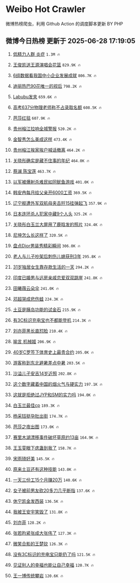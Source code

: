 # Weibo Hot Crawler 



微博热榜爬虫，利用 Github Action 的调度脚本更新 BY PHP 


## 微博今日热榜 更新于 2025-06-28 17:19:05 
1. [低精力人群 炎症](https://s.weibo.com/weibo?q=%E4%BD%8E%E7%B2%BE%E5%8A%9B%E4%BA%BA%E7%BE%A4%20%E7%82%8E%E7%97%87&t=31&band_rank=1&Refer=top) `1.3M 🔥` 

1. [王俊凯送王源演唱会花篮](https://s.weibo.com/weibo?q=%23%E7%8E%8B%E4%BF%8A%E5%87%AF%E9%80%81%E7%8E%8B%E6%BA%90%E6%BC%94%E5%94%B1%E4%BC%9A%E8%8A%B1%E7%AF%AE%23&t=31&band_rank=2&Refer=top) `829.9K 🔥` 

1. [6组数据看我国中小企业发展成就](https://s.weibo.com/weibo?q=%236%E7%BB%84%E6%95%B0%E6%8D%AE%E7%9C%8B%E6%88%91%E5%9B%BD%E4%B8%AD%E5%B0%8F%E4%BC%81%E4%B8%9A%E5%8F%91%E5%B1%95%E6%88%90%E5%B0%B1%23&t=31&band_rank=3&Refer=top) `806.7K 🔥` 

1. [迪丽热巴90花唯一的视后](https://s.weibo.com/weibo?q=%23%E8%BF%AA%E4%B8%BD%E7%83%AD%E5%B7%B490%E8%8A%B1%E5%94%AF%E4%B8%80%E7%9A%84%E8%A7%86%E5%90%8E%23&t=31&band_rank=4&Refer=top) `798.2K 🔥` 

1. [Labubu发夹](https://s.weibo.com/weibo?q=Labubu%E5%8F%91%E5%A4%B9&t=31&band_rank=5&Refer=top) `659.6K 🔥` 

1. [高考637分物理老师称不占录取名额](https://s.weibo.com/weibo?q=%23%E9%AB%98%E8%80%83637%E5%88%86%E7%89%A9%E7%90%86%E8%80%81%E5%B8%88%E7%A7%B0%E4%B8%8D%E5%8D%A0%E5%BD%95%E5%8F%96%E5%90%8D%E9%A2%9D%23&t=31&band_rank=6&Refer=top) `608.5K 🔥` 

1. [芭莎红毯](https://s.weibo.com/weibo?q=%E8%8A%AD%E8%8E%8E%E7%BA%A2%E6%AF%AF&t=31&band_rank=7&Refer=top) `607.9K 🔥` 

1. [贵州榕江拉响全城警报](https://s.weibo.com/weibo?q=%23%E8%B4%B5%E5%B7%9E%E6%A6%95%E6%B1%9F%E6%8B%89%E5%93%8D%E5%85%A8%E5%9F%8E%E8%AD%A6%E6%8A%A5%23&t=31&band_rank=8&Refer=top) `520.2K 🔥` 

1. [金智秀怎么美成这样](https://s.weibo.com/weibo?q=%E9%87%91%E6%99%BA%E7%A7%80%E6%80%8E%E4%B9%88%E7%BE%8E%E6%88%90%E8%BF%99%E6%A0%B7&t=31&band_rank=9&Refer=top) `473.4K 🔥` 

1. [贵州榕江挨家挨户喊话撤离](https://s.weibo.com/weibo?q=%23%E8%B4%B5%E5%B7%9E%E6%A6%95%E6%B1%9F%E6%8C%A8%E5%AE%B6%E6%8C%A8%E6%88%B7%E5%96%8A%E8%AF%9D%E6%92%A4%E7%A6%BB%23&t=31&band_rank=10&Refer=top) `464.2K 🔥` 

1. [关晓彤确实是藏不住事的年纪](https://s.weibo.com/weibo?q=%23%E5%85%B3%E6%99%93%E5%BD%A4%E7%A1%AE%E5%AE%9E%E6%98%AF%E8%97%8F%E4%B8%8D%E4%BD%8F%E4%BA%8B%E7%9A%84%E5%B9%B4%E7%BA%AA%23&t=31&band_rank=11&Refer=top) `464.0K 🔥` 

1. [蔡澜 陈宝莲](https://s.weibo.com/weibo?q=%E8%94%A1%E6%BE%9C%20%E9%99%88%E5%AE%9D%E8%8E%B2&t=31&band_rank=12&Refer=top) `463.7K 🔥` 

1. [以军被爆射杀难民如同鱿鱼游戏](https://s.weibo.com/weibo?q=%23%E4%BB%A5%E5%86%9B%E8%A2%AB%E7%88%86%E5%B0%84%E6%9D%80%E9%9A%BE%E6%B0%91%E5%A6%82%E5%90%8C%E9%B1%BF%E9%B1%BC%E6%B8%B8%E6%88%8F%23&t=31&band_rank=13&Refer=top) `401.0K 🔥` 

1. [韩安冉每月给父亲开6000工资](https://s.weibo.com/weibo?q=%23%E9%9F%A9%E5%AE%89%E5%86%89%E6%AF%8F%E6%9C%88%E7%BB%99%E7%88%B6%E4%BA%B2%E5%BC%806000%E5%B7%A5%E8%B5%84%23&t=31&band_rank=14&Refer=top) `369.5K 🔥` 

1. [辽宁舰遭外军双航母夹击歼15挂弹起飞](https://s.weibo.com/weibo?q=%23%E8%BE%BD%E5%AE%81%E8%88%B0%E9%81%AD%E5%A4%96%E5%86%9B%E5%8F%8C%E8%88%AA%E6%AF%8D%E5%A4%B9%E5%87%BB%E6%AD%BC15%E6%8C%82%E5%BC%B9%E8%B5%B7%E9%A3%9E%23&t=31&band_rank=15&Refer=top) `357.9K 🔥` 

1. [日本连环杀人犯家中藏9个人头](https://s.weibo.com/weibo?q=%23%E6%97%A5%E6%9C%AC%E8%BF%9E%E7%8E%AF%E6%9D%80%E4%BA%BA%E7%8A%AF%E5%AE%B6%E4%B8%AD%E8%97%8F9%E4%B8%AA%E4%BA%BA%E5%A4%B4%23&t=31&band_rank=16&Refer=top) `325.2K 🔥` 

1. [关晓彤白玉兰大屏用了鹿晗发的照片](https://s.weibo.com/weibo?q=%23%E5%85%B3%E6%99%93%E5%BD%A4%E7%99%BD%E7%8E%89%E5%85%B0%E5%A4%A7%E5%B1%8F%E7%94%A8%E4%BA%86%E9%B9%BF%E6%99%97%E5%8F%91%E7%9A%84%E7%85%A7%E7%89%87%23&t=31&band_rank=17&Refer=top) `324.4K 🔥` 

1. [尼坤怎么长这样了](https://s.weibo.com/weibo?q=%23%E5%B0%BC%E5%9D%A4%E6%80%8E%E4%B9%88%E9%95%BF%E8%BF%99%E6%A0%B7%E4%BA%86%23&t=31&band_rank=18&Refer=top) `320.5K 🔥` 

1. [盘点Dior男装秀精彩瞬间](https://s.weibo.com/weibo?q=%23%E7%9B%98%E7%82%B9Dior%E7%94%B7%E8%A3%85%E7%A7%80%E7%B2%BE%E5%BD%A9%E7%9E%AC%E9%97%B4%23&t=31&band_rank=19&Refer=top) `306.0K 🔥` 

1. [老人与儿子吵架后刺伤儿媳获刑3年](https://s.weibo.com/weibo?q=%23%E8%80%81%E4%BA%BA%E4%B8%8E%E5%84%BF%E5%AD%90%E5%90%B5%E6%9E%B6%E5%90%8E%E5%88%BA%E4%BC%A4%E5%84%BF%E5%AA%B3%E8%8E%B7%E5%88%913%E5%B9%B4%23&t=31&band_rank=20&Refer=top) `295.8K 🔥` 

1. [31岁独居女生靠存款生活的一天](https://s.weibo.com/weibo?q=31%E5%B2%81%E7%8B%AC%E5%B1%85%E5%A5%B3%E7%94%9F%E9%9D%A0%E5%AD%98%E6%AC%BE%E7%94%9F%E6%B4%BB%E7%9A%84%E4%B8%80%E5%A4%A9&t=31&band_rank=21&Refer=top) `294.2K 🔥` 

1. [印度已婚男与远房亲戚恋爱双双跳崖](https://s.weibo.com/weibo?q=%23%E5%8D%B0%E5%BA%A6%E5%B7%B2%E5%A9%9A%E7%94%B7%E4%B8%8E%E8%BF%9C%E6%88%BF%E4%BA%B2%E6%88%9A%E6%81%8B%E7%88%B1%E5%8F%8C%E5%8F%8C%E8%B7%B3%E5%B4%96%23&t=31&band_rank=22&Refer=top) `241.8K 🔥` 

1. [田曦薇云朵伞](https://s.weibo.com/weibo?q=%23%E7%94%B0%E6%9B%A6%E8%96%87%E4%BA%91%E6%9C%B5%E4%BC%9E%23&t=31&band_rank=23&Refer=top) `241.0K 🔥` 

1. [邓超哭成悲伤蛙](https://s.weibo.com/weibo?q=%E9%82%93%E8%B6%85%E5%93%AD%E6%88%90%E6%82%B2%E4%BC%A4%E8%9B%99&t=31&band_rank=24&Refer=top) `224.3K 🔥` 

1. [土豆是胰岛功能的试金石](https://s.weibo.com/weibo?q=%23%E5%9C%9F%E8%B1%86%E6%98%AF%E8%83%B0%E5%B2%9B%E5%8A%9F%E8%83%BD%E7%9A%84%E8%AF%95%E9%87%91%E7%9F%B3%23&t=31&band_rank=25&Refer=top) `215.9K 🔥` 

1. [有3C标识充电宝也不都能登机](https://s.weibo.com/weibo?q=%23%E6%9C%893C%E6%A0%87%E8%AF%86%E5%85%85%E7%94%B5%E5%AE%9D%E4%B9%9F%E4%B8%8D%E9%83%BD%E8%83%BD%E7%99%BB%E6%9C%BA%23&t=31&band_rank=26&Refer=top) `214.3K 🔥` 

1. [刘亦菲黑长直怼脸](https://s.weibo.com/weibo?q=%23%E5%88%98%E4%BA%A6%E8%8F%B2%E9%BB%91%E9%95%BF%E7%9B%B4%E6%80%BC%E8%84%B8%23&t=31&band_rank=27&Refer=top) `210.4K 🔥` 

1. [喻言 机械姬](https://s.weibo.com/weibo?q=%E5%96%BB%E8%A8%80%20%E6%9C%BA%E6%A2%B0%E5%A7%AC&t=31&band_rank=28&Refer=top) `206.9K 🔥` 

1. [40岁C罗签下体育史上最贵合约](https://s.weibo.com/weibo?q=%2340%E5%B2%81C%E7%BD%97%E7%AD%BE%E4%B8%8B%E4%BD%93%E8%82%B2%E5%8F%B2%E4%B8%8A%E6%9C%80%E8%B4%B5%E5%90%88%E7%BA%A6%23&t=31&band_rank=29&Refer=top) `205.0K 🔥` 

1. [游客称到东北避暑差点中暑](https://s.weibo.com/weibo?q=%23%E6%B8%B8%E5%AE%A2%E7%A7%B0%E5%88%B0%E4%B8%9C%E5%8C%97%E9%81%BF%E6%9A%91%E5%B7%AE%E7%82%B9%E4%B8%AD%E6%9A%91%23&t=31&band_rank=30&Refer=top) `203.5K 🔥` 

1. [沙溢儿子安吉14岁近照](https://s.weibo.com/weibo?q=%23%E6%B2%99%E6%BA%A2%E5%84%BF%E5%AD%90%E5%AE%89%E5%90%8914%E5%B2%81%E8%BF%91%E7%85%A7%23&t=31&band_rank=31&Refer=top) `202.8K 🔥` 

1. [这个数字藏着中国的烟火气与硬实力](https://s.weibo.com/weibo?q=%23%E8%BF%99%E4%B8%AA%E6%95%B0%E5%AD%97%E8%97%8F%E7%9D%80%E4%B8%AD%E5%9B%BD%E7%9A%84%E7%83%9F%E7%81%AB%E6%B0%94%E4%B8%8E%E7%A1%AC%E5%AE%9E%E5%8A%9B%23&t=31&band_rank=32&Refer=top) `197.1K 🔥` 

1. [这就是拒绝过JYP和SM的实力吗](https://s.weibo.com/weibo?q=%E8%BF%99%E5%B0%B1%E6%98%AF%E6%8B%92%E7%BB%9D%E8%BF%87JYP%E5%92%8CSM%E7%9A%84%E5%AE%9E%E5%8A%9B%E5%90%97&t=31&band_rank=33&Refer=top) `194.0K 🔥` 

1. [白玉兰最佳cp](https://s.weibo.com/weibo?q=%23%E7%99%BD%E7%8E%89%E5%85%B0%E6%9C%80%E4%BD%B3cp%23&t=31&band_rank=34&Refer=top) `189.3K 🔥` 

1. [杨采钰挺孕肚出街](https://s.weibo.com/weibo?q=%23%E6%9D%A8%E9%87%87%E9%92%B0%E6%8C%BA%E5%AD%95%E8%82%9A%E5%87%BA%E8%A1%97%23&t=31&band_rank=35&Refer=top) `174.7K 🔥` 

1. [芭莎之夜出图](https://s.weibo.com/weibo?q=%E8%8A%AD%E8%8E%8E%E4%B9%8B%E5%A4%9C%E5%87%BA%E5%9B%BE&t=31&band_rank=36&Refer=top) `173.0K 🔥` 

1. [赛里木湖漂移事件破坏草原约13亩](https://s.weibo.com/weibo?q=%23%E8%B5%9B%E9%87%8C%E6%9C%A8%E6%B9%96%E6%BC%82%E7%A7%BB%E4%BA%8B%E4%BB%B6%E7%A0%B4%E5%9D%8F%E8%8D%89%E5%8E%9F%E7%BA%A613%E4%BA%A9%23&t=31&band_rank=37&Refer=top) `164.9K 🔥` 

1. [王玉雯眼下痣蛊到我了](https://s.weibo.com/weibo?q=%E7%8E%8B%E7%8E%89%E9%9B%AF%E7%9C%BC%E4%B8%8B%E7%97%A3%E8%9B%8A%E5%88%B0%E6%88%91%E4%BA%86&t=31&band_rank=38&Refer=top) `158.7K 🔥` 

1. [宋雨琦好美](https://s.weibo.com/weibo?q=%E5%AE%8B%E9%9B%A8%E7%90%A6%E5%A5%BD%E7%BE%8E&t=31&band_rank=39&Refer=top) `145.5K 🔥` 

1. [原来土豆还有这种技能](https://s.weibo.com/weibo?q=%23%E5%8E%9F%E6%9D%A5%E5%9C%9F%E8%B1%86%E8%BF%98%E6%9C%89%E8%BF%99%E7%A7%8D%E6%8A%80%E8%83%BD%23&t=31&band_rank=40&Refer=top) `143.0K 🔥` 

1. [一天三份工15个月赚20万](https://s.weibo.com/weibo?q=%E4%B8%80%E5%A4%A9%E4%B8%89%E4%BB%BD%E5%B7%A515%E4%B8%AA%E6%9C%88%E8%B5%9A20%E4%B8%87&t=31&band_rank=41&Refer=top) `140.6K 🔥` 

1. [女子被前男友砍20多刀几乎断指](https://s.weibo.com/weibo?q=%23%E5%A5%B3%E5%AD%90%E8%A2%AB%E5%89%8D%E7%94%B7%E5%8F%8B%E7%A0%8D20%E5%A4%9A%E5%88%80%E5%87%A0%E4%B9%8E%E6%96%AD%E6%8C%87%23&t=31&band_rank=42&Refer=top) `137.6K 🔥` 

1. [休宁凯金发西装](https://s.weibo.com/weibo?q=%E4%BC%91%E5%AE%81%E5%87%AF%E9%87%91%E5%8F%91%E8%A5%BF%E8%A3%85&t=31&band_rank=43&Refer=top) `136.5K 🔥` 

1. [我被王安宇笑毁了](https://s.weibo.com/weibo?q=%E6%88%91%E8%A2%AB%E7%8E%8B%E5%AE%89%E5%AE%87%E7%AC%91%E6%AF%81%E4%BA%86&t=31&band_rank=44&Refer=top) `131.8K 🔥` 

1. [刘亦菲](https://s.weibo.com/weibo?q=%E5%88%98%E4%BA%A6%E8%8F%B2&t=31&band_rank=45&Refer=top) `128.2K 🔥` 

1. [张若昀紧张成大张伟了](https://s.weibo.com/weibo?q=%E5%BC%A0%E8%8B%A5%E6%98%80%E7%B4%A7%E5%BC%A0%E6%88%90%E5%A4%A7%E5%BC%A0%E4%BC%9F%E4%BA%86&t=31&band_rank=46&Refer=top) `127.3K 🔥` 

1. [微笑合影的王楚钦](https://s.weibo.com/weibo?q=%E5%BE%AE%E7%AC%91%E5%90%88%E5%BD%B1%E7%9A%84%E7%8E%8B%E6%A5%9A%E9%92%A6&t=31&band_rank=47&Refer=top) `126.3K 🔥` 

1. [没有3C标识的充电宝只能扔了吗](https://s.weibo.com/weibo?q=%23%E6%B2%A1%E6%9C%893C%E6%A0%87%E8%AF%86%E7%9A%84%E5%85%85%E7%94%B5%E5%AE%9D%E5%8F%AA%E8%83%BD%E6%89%94%E4%BA%86%E5%90%97%23&t=31&band_rank=48&Refer=top) `121.5K 🔥` 

1. [见证别人的幸福也能让自己幸福](https://s.weibo.com/weibo?q=%E8%A7%81%E8%AF%81%E5%88%AB%E4%BA%BA%E7%9A%84%E5%B9%B8%E7%A6%8F%E4%B9%9F%E8%83%BD%E8%AE%A9%E8%87%AA%E5%B7%B1%E5%B9%B8%E7%A6%8F&t=31&band_rank=49&Refer=top) `120.7K 🔥` 

1. [王一博传统攀岩](https://s.weibo.com/weibo?q=%E7%8E%8B%E4%B8%80%E5%8D%9A%E4%BC%A0%E7%BB%9F%E6%94%80%E5%B2%A9&t=31&band_rank=50&Refer=top) `120.6K 🔥` 

